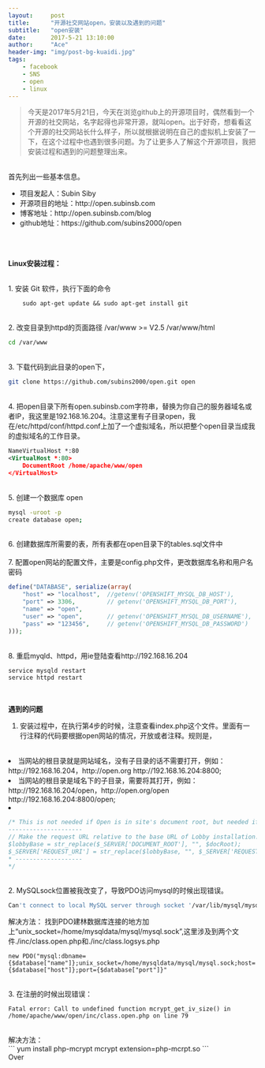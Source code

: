 ```yaml
---
layout:     post
title:      "开源社交网站open，安装以及遇到的问题"
subtitle:   "open安装"
date:       2017-5-21 13:10:00
author:     "Ace"
header-img: "img/post-bg-kuaidi.jpg"
tags:
    - facebook
    - SNS
    - open
    - linux
---
```



> 今天是2017年5月21日，今天在浏览github上的开源项目时，偶然看到一个开源的社交网站，名字起得也非常开源，就叫open。出于好奇，想看看这个开源的社交网站长什么样子，所以就根据说明在自己的虚拟机上安装了一下，在这个过程中也遇到很多问题。为了让更多人了解这个开源项目，我把安装过程和遇到的问题整理出来。

<br>首先列出一些基本信息。
<ul>
<li>项目发起人：Subin Siby
<li>开源项目的地址：http://open.subinsb.com </li>
<li>博客地址：http://open.subinsb.com/blog</li>
<li>github地址：https://github.com/subins2000/open</li>
</ul>
<br>

<br><b>Linux安装过程：</b>

<br>
1. 安装 Git 软件，执行下面的命令
<br>


		sudo apt-get update && sudo apt-get install git

<br>		
2. 改变目录到httpd的页面路径 /var/www >= V2.5 /var/www/html
<br>

```sh
cd /var/www
```

<br>
3. 下载代码到此目录的open下，
<br>

```sh
git clone https://github.com/subins2000/open.git open
```

<br>
4. 把open目录下所有open.subinsb.com字符串，替换为你自己的服务器域名或者IP，我这里是192.168.16.204。注意这里有子目录open，我在/etc/httpd/conf/httpd.conf上加了一个虚拟域名，所以把整个open目录当成我的虚拟域名的工作目录。
<br>


```xml
NameVirtualHost *:80
<VirtualHost *:80>
    DocumentRoot /home/apache/www/open
</VirtualHost>
```

<br>
5. 创建一个数据库 open
<br>

```sh
mysql -uroot -p
create database open;
```

<br>		
6. 创建数据库所需要的表，所有表都在open目录下的tables.sql文件中
<br>
<br>
7. 配置open网站的配置文件，主要是config.php文件，更改数据库名称和用户名密码
<br>

```php
define("DATABASE", serialize(array(
	"host" => "localhost", 	//getenv('OPENSHIFT_MYSQL_DB_HOST'),
	"port" => 3306, 		// getenv('OPENSHIFT_MYSQL_DB_PORT'),
	"name" => "open",
	"user" => "open", 		// getenv('OPENSHIFT_MYSQL_DB_USERNAME'),
	"pass" => "123456", 	// getenv('OPENSHIFT_MYSQL_DB_PASSWORD')
)));
```

<br>
8. 重启myqld、httpd，用ie登陆查看http://192.168.16.204
<br>

```sh
service mysqld restart
service httpd restart
```		

<br>

<b>遇到的问题</b>
<br>

1. 安装过程中，在执行第4步的时候，注意查看index.php这个文件。里面有一行注释的代码要根据open网站的情况，开放或者注释。规则是，
<br>
<li>当网站的根目录就是网站域名，没有子目录的话不需要打开，例如：http://192.168.16.204，http://open.org  http://192.168.16.204:8800;
<li>当网站的根目录是域名下的子目录，需要将其打开，例如：http://192.168.16.204/open，http://open.org/open  http://192.168.16.204:8800/open;
<br><li></li>

```php
/* This is not needed if Open is in site's document root, but needed if Open is in a sub folder
---------------------
// Make the request URL relative to the base URL of Lobby installation. http://localhost/open will be changed to "/" and http://open.local to "/"
$lobbyBase = str_replace($_SERVER['DOCUMENT_ROOT'], "", $docRoot);
$_SERVER['REQUEST_URI'] = str_replace($lobbyBase, "", $_SERVER['REQUEST_URI']);
* -------------------
*/
```

<br>
2. MySQLsock位置被我改变了，导致PDO访问mysql的时候出现错误。
<br>

```sh
Can't connect to local MySQL server through socket '/var/lib/mysql/mysql.soc
```

解决方法： 找到PDO建林数据库连接的地方加上“unix_socket=/home/mysqldata/mysql/mysql.sock”,这里涉及到两个文件./inc/class.open.php和./inc/class.logsys.php
<br>

```
new PDO("mysql:dbname={$database["name"]};unix_socket=/home/mysqldata/mysql/mysql.sock;host={$database["host"]};port={$database["port"]}"
```

<br>
3. 在注册的时候出现错误：
<br>


```
Fatal error: Call to undefined function mcrypt_get_iv_size() in /home/apache/www/open/inc/class.open.php on line 79
```
<br>
解决方法：
<br>
```
yum install php-mcrypt mcrypt
extension=php-mcrpt.so
```
<br>
Over
